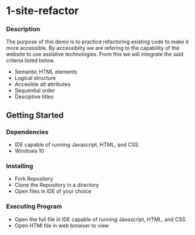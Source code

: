 # 1-site-refactor

<h3> Description </h3>
    <p> The purpose of this demo is to practice refactoring existing code to make it more accessible. By accessibilty we are refering to the capability of the website to use assistive technologies. From this we will integrate the said criteria listed below.    </p>
    
<ul>
  <li> Semantic HTML elements</li>
  <li> Logical structure</li>
  <li> Accesible alt attributes</li>
  <li> Sequential order</li>
  <li> Desciptive titles</li>
</ul>

<h2> Getting Started</h3>
    
<h3> Dependencies</h3>
    <ul>
      <li>IDE capable of running Javascript, HTML, and CSS</li>
      <li>Windows 10</li>
    </ul>
    
<h3> Installing</h3>
<ul>
    <li>Fork Repository</li>
    <li>Clone the Repository in a directory</li>
    <li>Open files in IDE of your choice</li>
</ul>
<h3> Executing Program </h3>
<ul>
    <li>Open the full file in IDE capable of running Javascript, HTML, and CSS</li>
    <li>Open HTMl file in web browser to view</li>
</ul>
    
